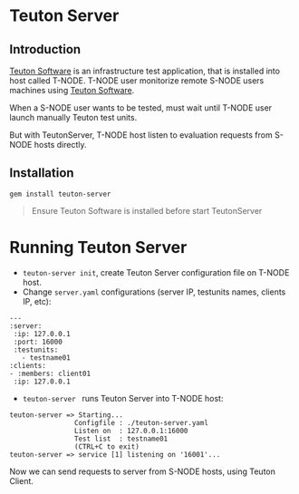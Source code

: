 
# Teuton Server

## Introduction

[Teuton Software](https://github.com/teuton-software/teuton) is an infrastructure test application, that is installed into host called T-NODE. T-NODE user monitorize remote S-NODE users machines using [Teuton Software](https://github.com/teuton-software/teuton).

When a S-NODE user wants to be tested, must wait until T-NODE user launch manually Teuton test units.

But with TeutonServer, T-NODE host listen to evaluation requests from S-NODE hosts directly.

## Installation

`gem install teuton-server`

> Ensure Teuton Software is installed before start TeutonServer

# Running Teuton Server

* `teuton-server init`, create Teuton Server configuration file on T-NODE host.
* Change `server.yaml` configurations (server IP, testunits names, clients IP, etc):

```
---
:server:
 :ip: 127.0.0.1
 :port: 16000
 :testunits:
   - testname01
:clients:
- :members: client01
 :ip: 127.0.0.1
```

* `teuton-server ` runs Teuton Server into T-NODE host:

```
teuton-server => Starting...
                Configfile : ./teuton-server.yaml
                Listen on  : 127.0.0.1:16000
                Test list  : testname01
                (CTRL+C to exit)
teuton-server => service [1] listening on '16001'...

```

Now we can send requests to server from S-NODE hosts, using Teuton Client.
